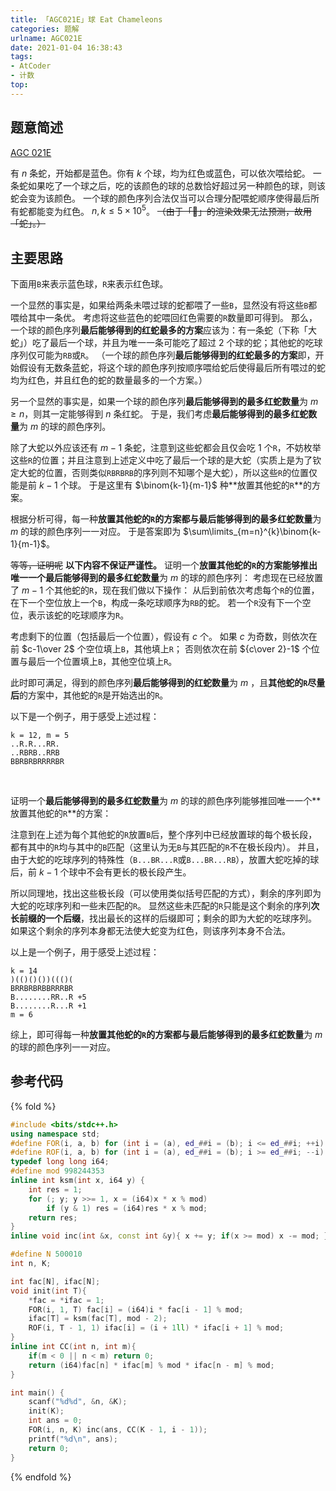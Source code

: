 ```yaml
---
title: 「AGC021E」球 Eat Chameleons
categories: 题解
urlname: AGC021E
date: 2021-01-04 16:38:43
tags:
- AtCoder
- 计数
top:
---
```


## 题意简述

[AGC 021E](https://atcoder.jp/contests/agc021/tasks/agc021_e)

有 $n$ 条蛇，开始都是蓝色。你有 $k$ 个球，均为红色或蓝色，可以依次喂给蛇。
一条蛇如果吃了一个球之后，吃的该颜色的球的总数恰好超过另一种颜色的球，则该蛇会变为该颜色。
一个球的颜色序列合法仅当可以合理分配喂蛇顺序使得最后所有蛇都能变为红色。
$n, k\le 5\times 10^5$。
~~（由于「🐍️」的渲染效果无法预测，故用「蛇」。）~~

<!-- more -->

## 主要思路

下面用`B`来表示蓝色球，`R`来表示红色球。

一个显然的事实是，如果给两条未喂过球的蛇都喂了一些`B`，显然没有将这些`B`都喂给其中一条优。
考虑将这些蓝色的蛇喂回红色需要的`R`数量即可得到。
那么，一个球的颜色序列**最后能够得到的红蛇最多的方案**应该为：有一条蛇（下称「大蛇」）吃了最后一个球，并且为唯一一条可能吃了超过 $2$ 个球的蛇；其他蛇的吃球序列仅可能为`RB`或`R`。
（一个球的颜色序列**最后能够得到的红蛇最多的方案**即，开始假设有无数条蓝蛇，将这个球的颜色序列按顺序喂给蛇后使得最后所有喂过的蛇均为红色，并且红色的蛇的数量最多的一个方案。）

另一个显然的事实是，如果一个球的颜色序列**最后能够得到的最多红蛇数量**为 $m\ge n$，则其一定能够得到 $n$ 条红蛇。
于是，我们考虑**最后能够得到的最多红蛇数量**为 $m$ 的球的颜色序列。

除了大蛇以外应该还有 $m-1$ 条蛇，注意到这些蛇都会且仅会吃 $1$ 个`R`，不妨枚举这些`R`的位置；并且注意到上述定义中吃了最后一个球的是大蛇（实质上是为了钦定大蛇的位置，否则类似`RBRBRB`的序列则不知哪个是大蛇），所以这些`R`的位置仅能是前 $k-1$ 个球。
于是这里有 $\binom{k-1}{m-1}$ 种**放置其他蛇的`R`**的方案。

根据分析可得，每一种**放置其他蛇的`R`**的方案都与**最后能够得到的最多红蛇数量**为 $m$ 的球的颜色序列一一对应。
于是答案即为 $\sum\limits_{m=n}^{k}\binom{k-1}{m-1}$。
<br>

~~等等，证明呢~~
**以下内容不保证严谨性。**
证明一个**放置其他蛇的`R`**的方案能够推出唯一一个**最后能够得到的最多红蛇数量**为 $m$ 的球的颜色序列：
考虑现在已经放置了 $m-1$ 个其他蛇的`R`，现在我们做以下操作：
从后到前依次考虑每个`R`的位置，在下一个空位放上一个`B`，构成一条吃球顺序为`RB`的蛇。
若一个`R`没有下一个空位，表示该蛇的吃球顺序为`R`。

考虑剩下的位置（包括最后一个位置），假设有 $c$ 个。
如果 $c$ 为奇数，则依次在前 $c-1\over 2$ 个空位填上`B`，其他填上`R`；
否则依次在前 ${c\over 2}-1$ 个位置与最后一个位置填上`B`，其他空位填上`R`。

此时即可满足，得到的颜色序列**最后能够得到的红蛇数量**为 $m$ ，且**其他蛇的`R`尽量后**的方案中，其他蛇的`R`是开始选出的`R`。

以下是一个例子，用于感受上述过程：
```plain
k = 12, m = 5
..R.R...RR.
..RBRB..RRB
BBRBRBRRRRBR
```
<br>

证明一个**最后能够得到的最多红蛇数量**为 $m$ 的球的颜色序列能够推回唯一一个**放置其他蛇的`R`**的方案：

注意到在上述为每个其他蛇的`R`放置`B`后，整个序列中已经放置球的每个极长段，都有其中的`R`均与其中的`B`匹配（这里认为无`B`与其匹配的`R`不在极长段内）。
并且，由于大蛇的吃球序列的特殊性（`B...BR...R`或`B...BR...RB`），放置大蛇吃掉的球后，前 $k-1$ 个球中不会有更长的极长段产生。

所以同理地，找出这些极长段（可以使用类似括号匹配的方式），剩余的序列即为大蛇的吃球序列和一些未匹配的`R`。
显然这些未匹配的`R`只能是这个剩余的序列**次长前缀的一个后缀**，找出最长的这样的后缀即可；剩余的即为大蛇的吃球序列。
如果这个剩余的序列本身都无法使大蛇变为红色，则该序列本身不合法。

以上是一个例子，用于感受上述过程：
```plain
k = 14
)(()()())((()(
BRRBRBRBBRRRBR
B........RR..R +5
B........R...R +1
m = 6
```

综上，即可得每一种**放置其他蛇的`R`**的方案都与**最后能够得到的最多红蛇数量**为 $m$ 的球的颜色序列一一对应。

## 参考代码

{% fold %}
```cpp
#include <bits/stdc++.h>
using namespace std;
#define FOR(i, a, b) for (int i = (a), ed_##i = (b); i <= ed_##i; ++i)
#define ROF(i, a, b) for (int i = (a), ed_##i = (b); i >= ed_##i; --i)
typedef long long i64;
#define mod 998244353
inline int ksm(int x, i64 y) {
    int res = 1;
    for (; y; y >>= 1, x = (i64)x * x % mod)
        if (y & 1) res = (i64)res * x % mod;
    return res;
}
inline void inc(int &x, const int &y){ x += y; if(x >= mod) x -= mod; }

#define N 500010
int n, K;

int fac[N], ifac[N];
void init(int T){
    *fac = *ifac = 1;
    FOR(i, 1, T) fac[i] = (i64)i * fac[i - 1] % mod;
    ifac[T] = ksm(fac[T], mod - 2);
    ROF(i, T - 1, 1) ifac[i] = (i + 1ll) * ifac[i + 1] % mod;
}
inline int CC(int n, int m){
    if(m < 0 || n < m) return 0;
    return (i64)fac[n] * ifac[m] % mod * ifac[n - m] % mod;
}

int main() {
    scanf("%d%d", &n, &K);
    init(K);
    int ans = 0;
    FOR(i, n, K) inc(ans, CC(K - 1, i - 1));
    printf("%d\n", ans);
    return 0;
}
```
{% endfold %}